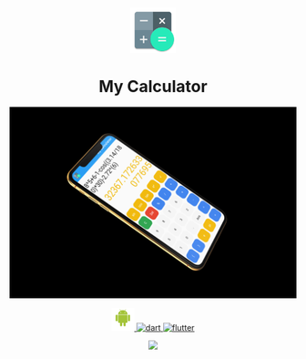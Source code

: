 <p align="center"><img src="https://raw.githubusercontent.com/Mahmoud46/Calculator-app/main/images/playstore.png" width="80"></p>
<h1 align="center">My Calculator</h1>
<p align="center"><img src="https://raw.githubusercontent.com/Mahmoud46/Calculator-app/main/Gold%20iPhone%20XS%20Plus%20left%20faced.jpg"></p>
<p align="center"> <a href="https://developer.android.com" target="_blank" rel="noreferrer"> <img src="https://raw.githubusercontent.com/devicons/devicon/master/icons/android/android-original-wordmark.svg" alt="android" width="40" height="40"/> </a> <a href="https://dart.dev" target="_blank" rel="noreferrer"> <img src="https://www.vectorlogo.zone/logos/dartlang/dartlang-icon.svg" alt="dart" width="40" height="40"/> </a> <a href="https://flutter.dev" target="_blank" rel="noreferrer"> <img src="https://www.vectorlogo.zone/logos/flutterio/flutterio-icon.svg" alt="flutter" width="40" height="40"/> </a> <a href="https://opencv.org/" target="_blank" rel="noreferrer">  </a> </p>
<p align="center"><a href="https://github.com/Mahmoud46/Calculator-app/blob/main/My%20Calculator.apk" target="_blank"><img src='https://purepng.com/public/uploads/large/purepng.com-downloads-icon-android-kitkatsymbolsiconsapp-iconsandroid-kitkatandroid-44-721522597618czkgg.png' width="60"></a></p>
